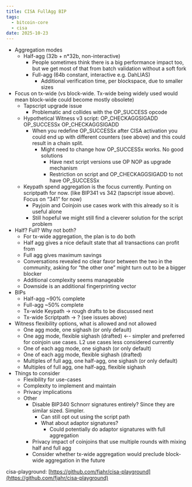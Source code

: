 ```yaml
---
title: CISA FullAgg BIP
tags:
  - bitcoin-core
  - cisa
date: 2025-10-23
---
```


* Aggregation modes
  * Half-agg (32b + n*32b, non-interactive)
    * People sometimes think there is a big performance impact too, but we get most of that from batch validation without a soft fork
    * Full-agg (64b constant, interactive e.g. DahLIAS)
      * Additional verification time, per blockspace, due to smaller sizes
* Focus on tx-wide (vs block-wide. Tx-wide being widely used would mean block-wide could become mostly obsolete)
  * Tapscript upgrade issue
    * Problematic and collides with the OP_SUCCESS opcode
  * Hypothetical Witness v3 script: OP_CHECKAGGSIGADD OP_SUCCESSx OP_CHECKAGGSIGADD
    * When you redefine OP_SUCCESSx after CISA activation you could end up with different counters (see above) and this could result in a chain split.
      * Might need to change how OP_SUCCESSx works. No good solutions
        * Have next script versions use OP NOP as upgrade mechanism
        * Restriction on script and OP_CHECKAGGSIGADD to not have OP_SUCCESSx
  * Keypath spend aggregation is the focus currently. Punting on scriptpath for now. (like BIP341 vs 342 (tapscript issue above). Focus on “341” for now)
    * Payjoin and Coinjoin use cases work with this already so it is useful alone
    * Still hopeful we might still find a cleverer solution for the script problem
* Half? Full? Why not both?
  * For tx-wide aggregation, the plan is to do both
  * Half agg gives a nice default state that all transactions can profit from
  * Full agg gives maximum savings
  * Conversations revealed no clear favor between the two in the community, asking for “the other one” might turn out to be a bigger blocker 
  * Additional complexity seems manageable
  * Downside is an additional fingerprinting vector
* BIPs
  * Half-agg ~90% complete
  * Full-agg ~50% complete
  * Tx-wide Keypath -> rough drafts to be discussed next
  * Tx-wide Scriptpath -> ? (see issues above)
* Witness flexibility options, what is allowed and not allowed
  * One agg mode, one sighash (or only default)
  * One agg mode, flexible sighash (drafted) ←- simpler and preferred for coinjoin use cases. L2 use cases less considered currently
  * One of each agg mode, one sighash (or only default)
  * One of each agg mode, flexible sighash (drafted)
  * Multiples of full agg, one half-agg, one sighash (or only default)
  * Multiples of full agg, one half-agg, flexible sighash
* Things to consider
  * Flexibility for use-cases
  * Complexity to implement and maintain
  * Privacy implications
  * Other
    * Disable BIP340 Schnorr signatures entirely? Since they are similar sized. Simpler.
      * Can still opt out using the script path
      * What about adaptor signatures?
        * Could potentially do adaptor signatures with full aggregation
    * Privacy impact of coinjoins that use multiple rounds with mixing half and full agg
    * Consider whether tx-wide aggregation would preclude block-wide aggregation in the future

cisa-playground:
[https://github.com/fjahr/cisa-playground](https://github.com/fjahr/cisa-playground)

